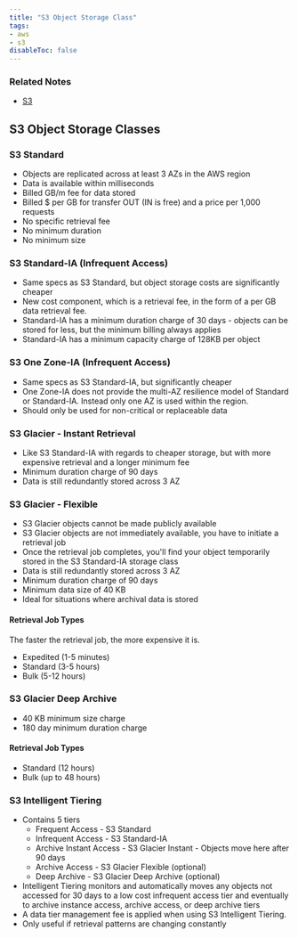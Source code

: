 ```yaml
---
title: "S3 Object Storage Class"
tags:
- aws
- s3
disableToc: false
---
```


### Related Notes
- [S3](/notes/aws/s3/s3.md)

## S3 Object Storage Classes

### S3 Standard
- Objects are replicated across at least 3 AZs in the AWS region
- Data is available within milliseconds
- Billed GB/m fee for data stored
- Billed $ per GB for transfer OUT (IN is free) and a price per 1,000 requests
- No specific retrieval fee
- No minimum duration
- No minimum size

### S3 Standard-IA (Infrequent Access)
- Same specs as S3 Standard, but object storage costs are significantly cheaper
- New cost component, which is a retrieval fee, in the form of a per GB data retrieval fee.
- Standard-IA has a minimum duration charge of 30 days - objects can be stored for less, but the minimum billing always applies
- Standard-IA has a minimum capacity charge of 128KB per object

### S3 One Zone-IA (Infrequent Access)
- Same specs as S3 Standard-IA, but significantly cheaper
- One Zone-IA does not provide the multi-AZ resilience model of Standard or Standard-IA. Instead only one AZ is used within the region.
- Should only be used for non-critical or replaceable data

### S3 Glacier - Instant Retrieval
- Like S3 Standard-IA with regards to cheaper storage, but with more expensive retrieval and a longer minimum fee
- Minimum duration charge of 90 days
- Data is still redundantly stored across 3 AZ

### S3 Glacier - Flexible
- S3 Glacier objects cannot be made publicly available
- S3 Glacier objects are not immediately available, you have to initiate a retrieval job
- Once the retrieval job completes, you'll find your object temporarily stored in the S3 Standard-IA storage class
- Data is still redundantly stored across 3 AZ
- Minimum duration charge of 90 days
- Minimum data size of 40 KB
- Ideal for situations where archival data is stored

#### Retrieval Job Types
The faster the retrieval job, the more expensive it is.
- Expedited (1-5 minutes)
- Standard (3-5 hours)
- Bulk (5-12 hours)

### S3 Glacier Deep Archive
- 40 KB minimum size charge
- 180 day minimum duration charge

#### Retrieval Job Types
- Standard (12 hours)
- Bulk (up to 48 hours)

### S3 Intelligent Tiering
- Contains 5 tiers
	- Frequent Access - S3 Standard
	- Infrequent Access - S3 Standard-IA
	- Archive Instant Access - S3 Glacier Instant - Objects move here after 90 days
	- Archive Access - S3 Glacier Flexible (optional)
	- Deep Archive - S3 Glacier Deep Archive (optional)
- Intelligent Tiering monitors and automatically moves any objects not accessed for 30 days to a low cost infrequent access tier and eventually to archive instance access, archive access, or deep archive tiers
- A data tier management fee is applied when using S3 Intelligent Tiering.
- Only useful if retrieval patterns are changing constantly